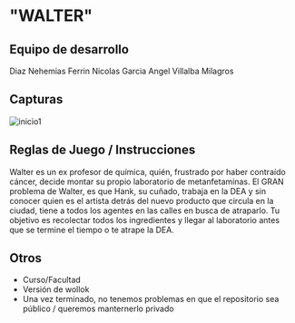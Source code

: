 # "WALTER"

## Equipo de desarrollo

Diaz Nehemias
Ferrin Nicolas
Garcia Angel
Villalba Milagros

## Capturas

![inicio1](https://github.com/user-attachments/assets/1a753a36-befa-479a-bb55-9779cd201b6c)


## Reglas de Juego / Instrucciones

Walter es un ex profesor de química, quién, frustrado por haber contraído cáncer, decide montar su propio laboratorio de metanfetaminas. El GRAN problema de Walter, es que Hank, su cuñado, trabaja en la DEA y sin conocer quien es el artista detrás del nuevo producto que circula en la ciudad, tiene a todos los agentes en las calles en busca de atraparlo. Tu objetivo es recolectar todos los ingredientes y llegar al laboratorio antes que se termine el tiempo o te atrape la DEA.


## Otros

- Curso/Facultad
- Versión de wollok
- Una vez terminado, no tenemos problemas en que el repositorio sea público / queremos manternerlo privado
